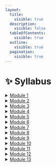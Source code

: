 ```yaml
---
layout:
  title:
    visible: true
  description:
    visible: false
  tableOfContents:
    visible: true
  outline:
    visible: true
  pagination:
    visible: true
---
```


# ✨ Syllabus

<details>

<summary><a href="syllabus.md#module-1">Module 1</a></summary>

* What is DevOps?
* DevOps Team structure
* Application lifecycle
* DevOps goals and Benefits
* Adopting DevOps culture
* Implementation DevOps Practices

</details>

<details>

<summary><a href="syllabus.md#module-2">Module 2</a></summary>

* Agile&#x20;
* Agile Methods & Practices
* Why Agile&#x20;
* Agile Development & key factors
* Adopting an Agile culture
* Scrum&#x20;
* Scrum Lifecycle
* Scrum Roles
* Product backlog
* Plan & Execution the sprint&#x20;
* Task board&#x20;
* Sprint burndown chart
* Kanban & Kanban Boards
* Kanban Principles
* Pull Model&#x20;
* Kanban and Scrum in Agile development&#x20;
* Kanban with GitHub
* Kanban with Azure Boards

</details>

<details>

<summary><a href="syllabus.md#module-3">Module 3</a></summary>

* Continuous integration&#x20;
* Continuous Delivery
* IaC
* GitHub Actions&#x20;
* Microservices

</details>

<details>

<summary><a href="syllabus.md#module-4">Module 4</a></summary>

* Azure DevOps&#x20;
* Azure DevOps Services
* Azure DevOps Dashboard
* Access Git and TFVC
* Boards
* Pipeline
* Collaboration services
* Service hooks
* Azure DevOps services vs Azure DevOps Server

</details>

<details>

<summary><a href="syllabus.md#module-5">Module 5</a></summary>

* Azure DevOps Signup
* Organisation/ project creation&#x20;
* Project Management
* Manage Organisation or Collection&#x20;
* Add users to a project or team
* Manage teams and configure team tools&#x20;
* Permission Management
* Security best practices&#x20;

</details>

<details>

<summary><a href="syllabus.md#module-6">Module 6</a></summary>

* Cross service integration overview&#x20;
* GitHub integration&#x20;
* Navigation&#x20;
* Artifacts Management&#x20;
* Breadcrumbs, Selectors and the directories
* Project /repo switch&#x20;
* Set favourite&#x20;
* Filter basics
* Search your repo, work items, or wiki
* Features managements and enablement
* Search&#x20;

</details>

<details>

<summary><a href="syllabus.md#module-7">Module 7</a></summary>

* Permissions and Access Management&#x20;
* Access levels
* Service status&#x20;
* Data Protection & Data location&#x20;
* Credential Storage&#x20;

</details>

<details>

<summary><a href="syllabus.md#module-8">Module 8</a></summary>

* Containers
* Container Management
* Docker & Docker Hub
* Docker Architecture
* Docker installation&#x20;
* Docker Desktop&#x20;
* Docker Scout - brief
* Docker Registry, Tags&#x20;
* Docker Image
* Docker host, Client, Engine.
* Writing 1st Docker file
* Building 1st Docker Image
* Publishing Docker image on ACR (Azure Container Registry)
* Build and Push Docker Image in Azure DevOps
* Push Docker image to Docker Hub

</details>

<details>

<summary><a href="syllabus.md#module-9">Module 9</a></summary>

* Container Orchestration&#x20;
* Orchestration tools
* Docker Swarm&#x20;
* Kubernetes (K8s)
* K8s Architecture
* kubectl, K8S commands
* k8s cluster, Pods, Replica Sets
* Master, Nodes&#x20;
* YAML configuration&#x20;

</details>

<details>

<summary><a href="syllabus.md#module-10">Module  10</a></summary>

* Infrastructure as Code (IaaC)
* Terraform&#x20;
* Installation&#x20;
* Terraform configuration&#x20;
* AKS with Azure DevOps , terraform & K8s
* Setting up client ID, Server and Public Key for Azure K8s cluster creation&#x20;
* Managing pipelines and GitHub repository for K8s and Microservices
* Creating V2 & enable build and push for Docker -image
* Performing Terraform destroy to delete AKS in Azure DevOps&#x20;

</details>

<details>

<summary><a href="syllabus.md#module-11">Module 11</a></summary>

* CI/CD
* Tools overview&#x20;
* Jenkins installation&#x20;
* Jenkins Architecture&#x20;
* Jenkins Management&#x20;
* Jenkins Jobs
* Setting up Jenkins jobs
* Scheduling build jobs
* Securing Jenkins
* Jenkins plugins
* Master & Slave servers
* Distributed builds with Jenkins&#x20;
* Backup & Restore&#x20;



</details>

<details>

<summary><a href="syllabus.md#module-12">Module 12</a></summary>

* Provisioning&#x20;
* Provisioning Tools
* Ansible&#x20;
* Architecture&#x20;
* Role Managements
* Setup & Configuration&#x20;
* Ansible Modules
* Ansible CLI usage&#x20;
* Ansible Playbooks
* Ansible plugins&#x20;

</details>

<details>

<summary><a href="syllabus.md#module-13">Module 13</a></summary>

* Observability
* Obervability tools&#x20;
* Grafana&#x20;
* Architecture&#x20;
* Installation & Configuration&#x20;
* Use Case

</details>
